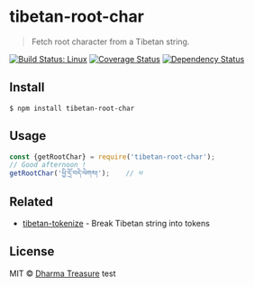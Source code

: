 # tibetan-root-char

> Fetch root character from a Tibetan string.

[![Build Status: Linux](https://travis-ci.org/karmapa17/tibetan-root-char.svg?branch=master)](https://travis-ci.org/karmapa17/garchen-panel)
[![Coverage Status](https://coveralls.io/repos/github/karmapa17/tibetan-root-char/badge.svg?branch=master&v=1)](https://coveralls.io/github/karmapa17/tibetan-root-char?branch=master)
[![Dependency Status](https://david-dm.org/karmapa17/tibetan-root-char.svg)](https://david-dm.org/karmapa17/tibetan-root-char)

## Install

```
$ npm install tibetan-root-char
```


## Usage

```js
const {getRootChar} = require('tibetan-root-char');
// Good afternoon !
getRootChar('ཕྱི་དྲོ་བདེ་ལེགས།');    // ཕ
```

## Related

- [tibetan-tokenize](https://github.com/kmsheng/tibetan-tokenize) - Break Tibetan string into tokens


## License

MIT © [Dharma Treasure](https://dharma-treasure.org)
test
